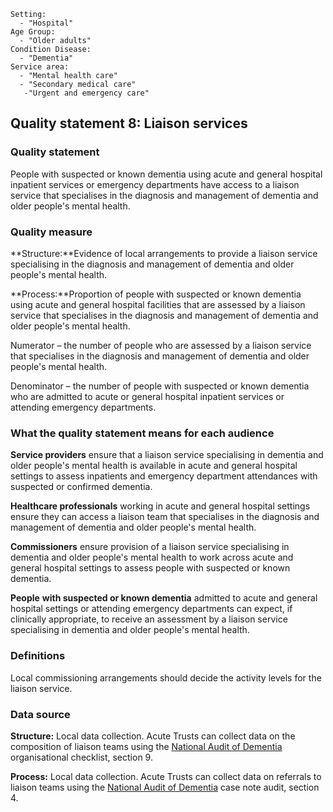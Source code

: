 ```
Setting:
  - "Hospital"
Age Group:
  - "Older adults"
Condition Disease:
  - "Dementia"
Service area:
  - "Mental health care"
  - "Secondary medical care"
   -"Urgent and emergency care"

```
Quality statement 8: Liaison services
-------------------------------------

### Quality statement

People with suspected or known dementia using acute and general hospital
inpatient services or emergency departments have access to a liaison
service that specialises in the diagnosis and management of dementia and
older people's mental health.

### Quality measure

**Structure:**Evidence of local arrangements to provide a liaison
service specialising in the diagnosis and management of dementia and
older people's mental health.

**Process:**Proportion of people with suspected or known dementia using
acute and general hospital facilities that are assessed by a liaison
service that specialises in the diagnosis and management of dementia and
older people's mental health.

Numerator – the number of people who are assessed by a liaison service
that specialises in the diagnosis and management of dementia and older
people's mental health.

Denominator – the number of people with suspected or known dementia who
are admitted to acute or general hospital inpatient services or
attending emergency departments.

### What the quality statement means for each audience

**Service providers** ensure that a liaison service specialising in
dementia and older people's mental health is available in acute and
general hospital settings to assess inpatients and emergency department
attendances with suspected or confirmed dementia.

**Healthcare professionals** working in acute and general hospital
settings ensure they can access a liaison team that specialises in the
diagnosis and management of dementia and older people's mental health.

**Commissioners** ensure provision of a liaison service specialising in
dementia and older people's mental health to work across acute and
general hospital settings to assess people with suspected or known
dementia.

**People** **with suspected or known dementia** admitted to acute and
general hospital settings or attending emergency departments can expect,
if clinically appropriate, to receive an assessment by a liaison service
specialising in dementia and older people's mental health.

### Definitions

Local commissioning arrangements should decide the activity levels for
the liaison service.

### Data source

**Structure:** Local data collection. Acute Trusts can collect data on
the composition of liaison teams using the [National Audit of
Dementia](http://www.rcpsych.ac.uk/workinpsychiatry/qualityimprovement/nationalclinicalaudits/dementia/nationalauditofdementia/reportsandauditmaterials/audittoolsandstandards.aspx)
organisational checklist, section 9.

**Process:** Local data collection. Acute Trusts can collect data on
referrals to liaison teams using the [National Audit of
Dementia](http://www.rcpsych.ac.uk/workinpsychiatry/qualityimprovement/nationalclinicalaudits/dementia/nationalauditofdementia/reportsandauditmaterials/audittoolsandstandards.aspx)
case note audit, section 4.

